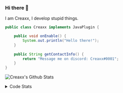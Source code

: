 ### Hi there 👋

I am Creaxx, I develop stupid things. 

```java
public class Creaxx implements JavaPlugin {

    public void onEnable() {
        System.out.println("Hello there!");
    }
    
    public String getContactInfo() {
        return "Message me on discord: Creaxx#0001";
    }
}
```
![Creaxx's Github Stats](https://github-readme-stats-creaxxogs-projects.vercel.app/api?username=CreaxxOG&show_icons=true&theme=dark&count_private=true)

<details>
  <summary>Code Stats</summary>

<!--START_SECTION:waka-->

```txt
Java             12 hrs 26 mins  █████████████████████░░░░   83.97 %
XML              1 hr 21 mins    ██▒░░░░░░░░░░░░░░░░░░░░░░   09.15 %
Kotlin           35 mins         █░░░░░░░░░░░░░░░░░░░░░░░░   04.00 %
YAML             21 mins         ▓░░░░░░░░░░░░░░░░░░░░░░░░   02.47 %
SQL              2 mins          ░░░░░░░░░░░░░░░░░░░░░░░░░   00.26 %
```

<!--END_SECTION:waka-->
</details>
